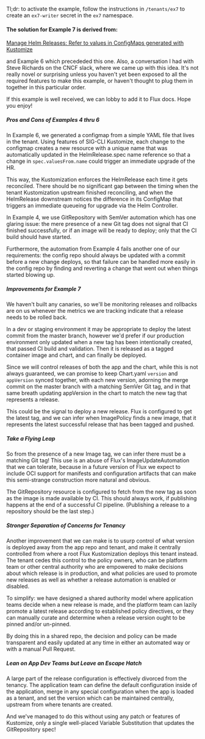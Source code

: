 Tl;dr: to activate the example, follow the instructions in `/tenants/ex7` to create an
`ex7-writer` secret in the `ex7` namespace.

#### The solution for Example 7 is derived from:

[Manage Helm Releases: Refer to values in ConfigMaps generated with Kustomize](https://fluxcd.io/docs/guides/helmreleases/#refer-to-values-in-configmaps-generated-with-kustomize)

and Example 6 which precededed this one. Also, a conversation I had with Steve Richards
on the CNCF slack, where we came up with this idea. It's not really novel or surprising
unless you haven't yet been exposed to all the required features to make this example,
or haven't thought to plug them in together in this particular order.

If this example is well received, we can lobby to add it to Flux docs. Hope you enjoy!

##### Pros and Cons of Examples 4 thru 6

In Example 6, we generated a configmap from a simple YAML file that lives in the tenant.
Using features of SIG-CLI Kustomize, each change to the configmap creates a new resource
with a unique name that was automatically updated in the HelmRelease.spec name reference
so that a change in `spec.valuesFrom.name` could trigger an immediate upgrade of the HR.

This way, the Kustomization enforces the HelmRelease each time it gets reconciled. There
should be no significant gap between the timing when the tenant Kustomization upstream
finished reconciling, and when the HelmRelease downstream notices the difference in its
ConfigMap that triggers an immediate queueing for upgrade via the Helm Controller.

In Example 4, we use GitRepository with SemVer automation which has one glaring issue:
the mere presence of a new Git tag does not signal that CI finished successfully, or if
an image will be ready to deploy; only that the CI build should have started.

Furthermore, the automation from Example 4 fails another one of our requirements: the
config repo should always be updated with a commit before a new change deploys, so that
failure can be handled more easily in the config repo by finding and reverting a change
that went out when things started blowing up.

##### Improvements for Example 7

We haven't built any canaries, so we'll be monitoring releases and rollbacks are on us
whenever the metrics we are tracking indicate that a release needs to be rolled back.

In a dev or staging environment it may be appropriate to deploy the latest commit from
the master branch, however we'd prefer if our production environment only updated when
a new tag has been intentionally created, that passed CI build and validation. Then it
is released as a tagged container image and chart, and can finally be deployed.

Since we will control releases of both the app and the chart, while this is not always
guaranteed, we can promise to keep Chart.yaml `version` and `appVersion` synced together,
with each new version, adorning the merge commit on the master branch with a matching
SemVer Git tag, and in that same breath updating appVersion in the chart to match the
new tag that represents a release.

This could be the signal to deploy a new release. Flux is configured to get the latest
tag, and we can infer when ImagePolicy finds a new image, that it represents the latest
successful release that has been tagged and pushed.

##### Take a Flying Leap

So from the presence of a new Image tag, we can infer there must be a matching Git tag!
This use is an abuse of Flux's ImageUpdateAutomation that we can tolerate, because in a
future version of Flux we expect to include OCI support for manifests and configuration
artifacts that can make this semi-strange construction more natural and obvious.

The GitRepository resource is configured to fetch from the new tag as soon as the image
is made available by CI. This should always work, if publishing happens at the end of a
successful CI pipeline. (Publishing a release to a repository should be the last step.)

##### Stronger Separation of Concerns for Tenancy

Another improvement that we can make is to usurp control of what version is deployed
away from the app repo and tenant, and make it centrally controlled from where a root
Flux Kustomization deploys this tenant instead. The tenant cedes this control to the
policy owners, who can be platform team or other central authority who are empowered
to make decisions about which release is in production, and what policies are used to
promote new releases as well as whether a release automation is enabled or disabled.

To simplify: we have designed a shared authority model where application teams decide
when a new release is made, and the platform team can lazily promote a latest release
according to established policy directives, or they can manually curate and determine
when a release version ought to be pinned and/or un-pinned.

By doing this in a shared repo, the decision and policy can be made transparent and
easily updated at any time in either an automated way or with a manual Pull Request.

##### Lean on App Dev Teams but Leave an Escape Hatch

A large part of the release configuration is effectively divorced from the tenancy.
The application team can define the default configuration inside of the application,
merge in any special configuration when the app is loaded as a tenant, and set the
version which can be maintained centrally, upstream from where tenants are created.

And we've managed to do this without using any patch or features of Kustomize, only
a single well-placed Variable Substitution that updates the GitRepository spec!
